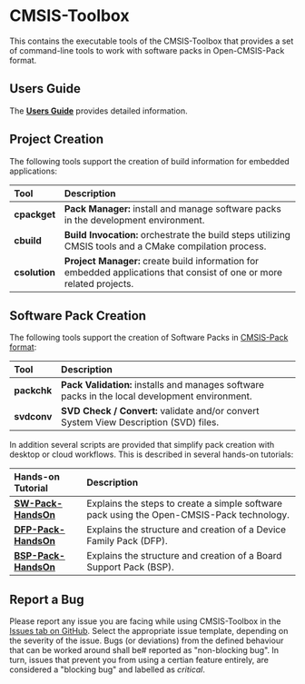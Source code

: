 # CMSIS-Toolbox

This contains the executable tools of the CMSIS-Toolbox that provides a set of command-line tools to work with software packs in Open-CMSIS-Pack format.

## Users Guide

The [**Users Guide**](./docs/README.md) provides detailed information.

## Project Creation

The following tools support the creation of build information for embedded applications:

Tool           | Description
:--------------|:-------------
**cpackget**   | **Pack Manager:** install and manage software packs in the development environment.
**cbuild**     | **Build Invocation:** orchestrate the build steps utilizing CMSIS tools and a CMake compilation process.
**csolution**  | **Project Manager:** create build information for embedded applications that consist of one or more related projects.

## Software Pack Creation

The following tools support the creation of Software Packs in [CMSIS-Pack format](https://open-cmsis-pack.github.io/Open-CMSIS-Pack-Spec/main/html/index.html):

Tool           | Description
:--------------|:-------------
**packchk**    | **Pack Validation:** installs and manages software packs in the local development environment.
**svdconv**    | **SVD Check / Convert:** validate and/or convert System View Description (SVD) files.

In addition several scripts are provided that simplify pack creation with desktop or cloud workflows. This is described in several hands-on tutorials:

Hands-on Tutorial         | Description
:-------------------------|:-------------
[**SW-Pack-HandsOn**](https://github.com/Open-CMSIS-Pack/SW-Pack-HandsOn)    | Explains the steps to create a simple software pack using the Open-CMSIS-Pack technology.
[**DFP-Pack-HandsOn**](https://github.com/Open-CMSIS-Pack/DFP-Pack-HandsOn)  | Explains the structure and creation of a Device Family Pack (DFP).
[**BSP-Pack-HandsOn**](https://github.com/Open-CMSIS-Pack/DFP-Pack-HandsOn)  | Explains the structure and creation of a Board Support Pack (BSP).  

## Report a Bug

Please report any issue you are facing while using CMSIS-Toolbox in the [Issues tab on GitHub](https://github.com/Open-CMSIS-Pack/cmsis-toolbox/issues/new/choose).
Select the appropriate issue template, depending on the severity of the issue. Bugs (or deviations) from the defined behaviour that can be worked around shall be#
reported as "non-blocking bug". In turn, issues that prevent you from using a certian feature entirely, are considered a "blocking bug" and labelled as *critical*.
